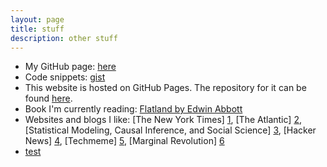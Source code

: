 ```yaml
---
layout: page
title: stuff
description: other stuff
---
```

* My GitHub page: [here](https://github.com/palpen)
* Code snippets: [gist](https://gist.github.com/palpen)
* This website is hosted on GitHub Pages. The repository for it can be found [here](https://github.com/palpen/palermopenano).
* Book I'm currently reading: [Flatland by Edwin Abbott](https://en.wikipedia.org/wiki/Flatland)
* Websites and blogs I like: [The New York Times] [1], [The Atlantic] [2], [Statistical Modeling, Causal Inference, and Social Science] [3], [Hacker News] [4], [Techmeme] [5], [Marginal Revolution] [6]
* [test](https://palpen.github.io/palpen_articles/)

[1]: http://www.nytimes.com
[2]: https://www.theatlantic.com
[3]: http://andrewgelman.com
[4]: https://news.ycombinator.com
[5]: http://techmeme.com
[6]: http://marginalrevolution.com